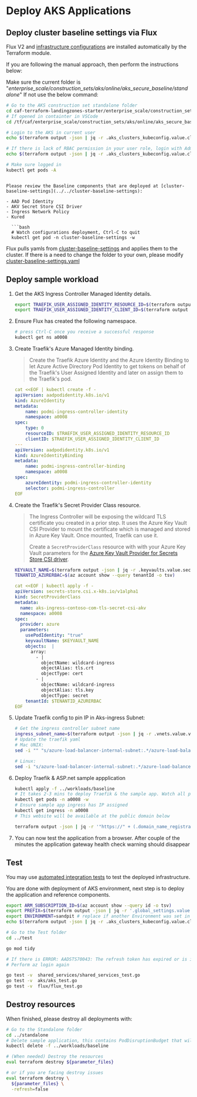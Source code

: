 # Deploy AKS Applications

## Deploy cluster baseline settings via Flux

Flux V2 and [infrastructure configurations](../../cluster-baseline-settings) are installed automatically by the Terraform module.

If you are following the manual approach, then perform the instructions below:

Make sure the current folder is "*enterprise_scale/construction_sets/aks/online/aks_secure_baseline/standalone*"
If not use the below command:
  ```bash
  # Go to the AKS construction set standalone folder
  cd caf-terraform-landingzones-starter/enterprise_scale/construction_sets/aks/online/aks_secure_baseline/standalone
  # If opened in containter in VSCode
  cd /tf/caf/enterprise_scale/construction_sets/aks/online/aks_secure_baseline/standalone
  ```

  ```bash
  # Login to the AKS in current user
  echo $(terraform output -json | jq -r .aks_clusters_kubeconfig.value.cluster_re1.aks_kubeconfig_cmd) | bash

  # If there is lack of RBAC permission in your user role, login with Admin (not recommended for Production)
  echo $(terraform output -json | jq -r .aks_clusters_kubeconfig.value.cluster_re1.aks_kubeconfig_admin_cmd) | bash

  # Make sure logged in
  kubectl get pods -A
  ```
```

Please review the Baseline components that are deployed at [cluster-baseline-settings](../../cluster-baseline-settings):

- AAD Pod Identity
- AKV Secret Store CSI Driver
- Ingress Network Policy
- Kured

  ```bash
  # Watch configurations deployment, Ctrl-C to quit
  kubectl get pod -n cluster-baseline-settings -w
  ```

Flux pulls yamls from [cluster-baseline-settings](../../cluster-baseline-settings) and applies them to the cluster.
If there is a need to change the folder to your own, please modify [cluster-baseline-settings.yaml](../flux/cluster-baseline-settings.yaml)

## Deploy sample workload

1. Get the AKS Ingress Controller Managed Identity details.

    ```bash
    export TRAEFIK_USER_ASSIGNED_IDENTITY_RESOURCE_ID=$(terraform output -json | jq -r .managed_identities.value.ingress.id)
    export TRAEFIK_USER_ASSIGNED_IDENTITY_CLIENT_ID=$(terraform output -json | jq -r .managed_identities.value.ingress.client_id)
    ```

1. Ensure Flux has created the following namespace.

    ```bash
    # press Ctrl-C once you receive a successful response
    kubectl get ns a0008
    ```

1. Create Traefik's Azure Managed Identity binding.

   > Create the Traefik Azure Identity and the Azure Identity Binding to let Azure Active Directory Pod Identity to get tokens on behalf of the Traefik's User Assigned Identity and later on assign them to the Traefik's pod.

    ```yaml
    cat <<EOF | kubectl create -f -
    apiVersion: aadpodidentity.k8s.io/v1
    kind: AzureIdentity
    metadata:
        name: podmi-ingress-controller-identity
        namespace: a0008
    spec:
        type: 0
        resourceID: $TRAEFIK_USER_ASSIGNED_IDENTITY_RESOURCE_ID
        clientID: $TRAEFIK_USER_ASSIGNED_IDENTITY_CLIENT_ID
    ---
    apiVersion: aadpodidentity.k8s.io/v1
    kind: AzureIdentityBinding
    metadata:
        name: podmi-ingress-controller-binding
        namespace: a0008
    spec:
        azureIdentity: podmi-ingress-controller-identity
        selector: podmi-ingress-controller
    EOF
    ```

1. Create the Traefik's Secret Provider Class resource.

   > The Ingress Controller will be exposing the wildcard TLS certificate you created in a prior step. It uses the Azure Key Vault CSI Provider to mount the certificate which is managed and stored in Azure Key Vault. Once mounted, Traefik can use it.
   >
   > Create a `SecretProviderClass` resource with with your Azure Key Vault parameters for the [Azure Key Vault Provider for Secrets Store CSI driver](https://github.com/Azure/secrets-store-csi-driver-provider-azure).

    ```bash
    KEYVAULT_NAME=$(terraform output -json | jq -r .keyvaults.value.secrets.name)
    TENANTID_AZURERBAC=$(az account show --query tenantId -o tsv)
    ```
    ```yaml
    cat <<EOF | kubectl apply -f -
    apiVersion: secrets-store.csi.x-k8s.io/v1alpha1
    kind: SecretProviderClass
    metadata:
      name: aks-ingress-contoso-com-tls-secret-csi-akv
      namespace: a0008
    spec:
      provider: azure
      parameters:
        usePodIdentity: "true"
        keyvaultName: $KEYVAULT_NAME
        objects:  |
          array:
            - |
              objectName: wildcard-ingress
              objectAlias: tls.crt
              objectType: cert
            - |
              objectName: wildcard-ingress
              objectAlias: tls.key
              objectType: secret
        tenantId: $TENANTID_AZURERBAC
    EOF
    ```

2. Update Traefik config to pin IP in Aks-ingress Subnet:
    ```bash
    # Get the ingress controller subnet name
    ingress_subnet_name=$(terraform output -json | jq -r .vnets.value.vnet_aks_re1.subnets.aks_ingress.name)
    # Update the traefik yaml
    # Mac UNIX:
    sed -i "" "s/azure-load-balancer-internal-subnet:.*/azure-load-balancer-internal-subnet:\ ${ingress_subnet_name}/g" ../workloads/baseline/traefik.yaml

    # Linux:
    sed -i "s/azure-load-balancer-internal-subnet:.*/azure-load-balancer-internal-subnet:\ ${ingress_subnet_name}/g" ../workloads/baseline/traefik.yaml
    ```

3. Deploy Traefik & ASP.net sample appplication

    ```bash
    kubectl apply -f ../workloads/baseline
    # It takes 2-3 mins to deploy Traefik & the sample app. Watch all pods to be provision with, press Ctrl + C to exit from watch:
    kubectl get pods -n a0008 -w
    # Ensure sample app ingress has IP assigned
    kubectl get ingress -n a0008
    # This website will be available at the public domain below

    terraform output -json | jq -r '"https://" + (.domain_name_registrations.value.random_domain.dns_domain_registration_name)'
    ```

4. You can now test the application from a browser. After couple of the minutes the application gateway health check warning should disappear


## Test

You may use [automated integration tests](../../test) to test the deployed infrastructure.

You are done with deployment of AKS environment, next step is to deploy the application and reference components.

```bash
export ARM_SUBSCRIPTION_ID=$(az account show --query id -o tsv)
export PREFIX=$(terraform output -json | jq -r '.global_settings.value.prefixes[0]')
export ENVIRONMENT=sandpit # replace if another Environment was set in the rover, default is sandpit
echo $(terraform output -json | jq -r .aks_clusters_kubeconfig.value.cluster_re1.aks_kubeconfig_admin_cmd) | bash

# Go to the Test folder
cd ../test

go mod tidy

# If there is ERROR: AADSTS70043: The refresh token has expired or is invalid due to sign-in frequency checks by conditional access
# Perform az login again

go test -v  shared_services/shared_services_test.go
go test -v  aks/aks_test.go
go test -v  flux/flux_test.go
```

## Destroy resources

When finished, please destroy all deployments with:

```bash
# Go to the Standalone folder
cd ../standalone
# Delete sample application, this contains PodDisruptionBudget that will block Terraform destroy
kubectl delete -f ../workloads/baseline

# (When needed) Destroy the resources
eval terraform destroy ${parameter_files}

# or if you are facing destroy issues
eval terraform destroy \
  ${parameter_files} \
  -refresh=false
```
